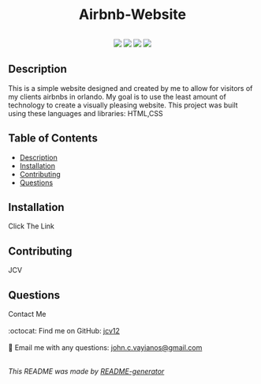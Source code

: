 
  <h1 align='center'>Airbnb-Website</h1>

  <p align="center">
    <img src="">
  </p>

  <p align="center">
    <img src="https://img.shields.io/github/repo-size/jcv12/Airbnb-Website" />
    <img src="https://img.shields.io/github/issues/jcv12/Airbnb-Website" />
    <img src="https://img.shields.io/github/last-commit/jcv12/Airbnb-Website" >
    <img src="https://img.shields.io/badge/license-Academic-brightgreen" >
  </p>
    
  ## Description
  This is a simple website designed and created by me to allow for visitors of my clients airbnbs in orlando. My goal is to use the least amount of technology to create a visually pleasing website.
  This project was built using these languages and libraries:
  HTML,CSS

  ## Table of Contents
  - [Description](#description)
  - [Installation](#installation)
  - [Contributing](#contributing)
  - [Questions](#questions)

  ## Installation
  Click The Link

  ## Contributing
  JCV
  
  ## Questions
  Contact Me<br />
  <br />
  :octocat: Find me on GitHub: [jcv12](https://github.com/jcv12)<br />
  <br />
  :e-mail: Email me with any questions: john.c.vayianos@gmail.com<br /><br />

  _This README was made by [README-generator](https://github.com/jcv12/ReadMe-Generator)_
  
